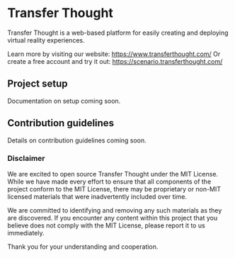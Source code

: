 # Transfer Thought

Transfer Thought is a web-based platform for easily creating and deploying virtual reality experiences. 

Learn more by visiting our website: https://www.transferthought.com/
Or create a free account and try it out: https://scenario.transferthought.com/

## Project setup
Documentation on setup coming soon.

## Contribution guidelines
Details on contribution guidelines coming soon. 

### Disclaimer

We are excited to open source Transfer Thought under the MIT License. While we have made every effort to ensure that all components of the project conform to the MIT License, there may be proprietary or non-MIT licensed materials that were inadvertently included over time.

We are committed to identifying and removing any such materials as they are discovered. If you encounter any content within this project that you believe does not comply with the MIT License, please report it to us immediately.

Thank you for your understanding and cooperation.
